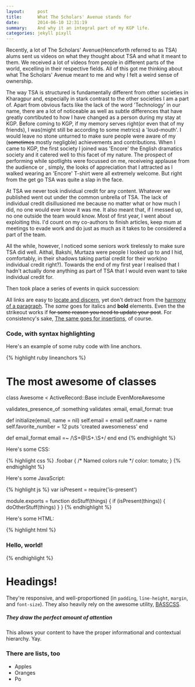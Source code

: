 ```yaml
---
layout:     post
title:      What The Scholars' Avenue stands for
date:       2014-06-10 12:31:19
summary:    And why it an integral part of my KGP life.
categories: jekyll pixyll
---
```


Recently, a lot of The Scholars' Avenue(Henceforth referred to as TSA) alums sent us videos on what they thought about TSA and what it meant to them. We received a lot of videos from people in different parts of the world, excelling in their respective fields.
All of this got me thinking about what The Scholars' Avenue meant to me and why I felt a weird sense of ownership.

The way TSA is structured is fundamentally different from other societies in Kharagpur and, especially in stark contrast to the other societies I am a part of. Apart from obvious facts like the lack of the word 'Technology' in our name, there are a lot of noticeable as well as subtle differences that have greatly conrtibuted to how I have changed as a person during my stay at KGP. Before coming to KGP, if my memory serves right(or even that of my friends), I was(might still be according to some metrics) a 'loud-mouth'. I would leave no stone unturned to make sure people were aware of my (<del>sometimes</del> mostly negligble) achievements and contributions. When I came to KGP, the first society I joined was 'Encore' the English dramatics society and it catered well to this facet of my nature. The prospect of performing while spotlights were focussed on me, receiveing applause from the audience or , simply,  the looks of appreciation that I attracted as I walked wearing an 'Encore' T-shirt were all extremely welcome. But right from the get go TSA was quite a slap in the face. 

At TSA we never took individual credit for any content. Whatever we published went out under the common unbrella of TSA. The lack of individual credit disillusioned me because no matter what or how much I did, no one would ever know it was me. It also meant that, if I messed up, no one outside the team would know. Most of first year, I went about exploiting this. I'd count on my co-authors to finish articles, keep mum at meetings to evade work and do just as much as it takes to be considered a part of the team. 

All the while, however, I noticed some seniors work tirelessly to make sure TSA did well. Aithal, Bakshi, Murtaza were people I looked up to and I hid, comfortably, in their shadows taking partial credit for their work(no individual credit right?). Towards the end of my first year I realised that I hadn't actually done anything as part of TSA that I would even want to take individual credit for.

Then took place a series of events in quick succession:




All links are easy to [locate and discern](#), yet don't detract from the [harmony
of a paragraph](#). The _same_ goes for italics and __bold__ elements. Even the the strikeout
works if <del>for some reason you need to update your post</del>. For consistency's sake,
<ins>The same goes for insertions</ins>, of course.

### Code, with syntax highlighting

Here's an example of some ruby code with line anchors.

{% highlight ruby lineanchors %}
# The most awesome of classes
class Awesome < ActiveRecord::Base
  include EvenMoreAwesome

  validates_presence_of :something
  validates :email, email_format: true

  def initialize(email, name = nil)
    self.email = email
    self.name = name
    self.favorite_number = 12
    puts 'created awesomeness'
  end

  def email_format
    email =~ /\S+@\S+\.\S+/
  end
end
{% endhighlight %}

Here's some CSS:

{% highlight css %}
.foobar {
  /* Named colors rule */
  color: tomato;
}
{% endhighlight %}

Here's some JavaScript:

{% highlight js %}
var isPresent = require('is-present')

module.exports = function doStuff(things) {
  if (isPresent(things)) {
    doOtherStuff(things)
  }
}
{% endhighlight %}

Here's some HTML:

{% highlight html %}
<div class="m0 p0 bg-blue white">
  <h3 class="h1">Hello, world!</h3>
</div>
{% endhighlight %}

# Headings!

They're responsive, and well-proportioned (in `padding`, `line-height`, `margin`, and `font-size`).
They also heavily rely on the awesome utility, [BASSCSS](http://www.basscss.com/).

##### They draw the perfect amount of attention

This allows your content to have the proper informational and contextual hierarchy. Yay.

### There are lists, too

  * Apples
  * Oranges
  * Po
